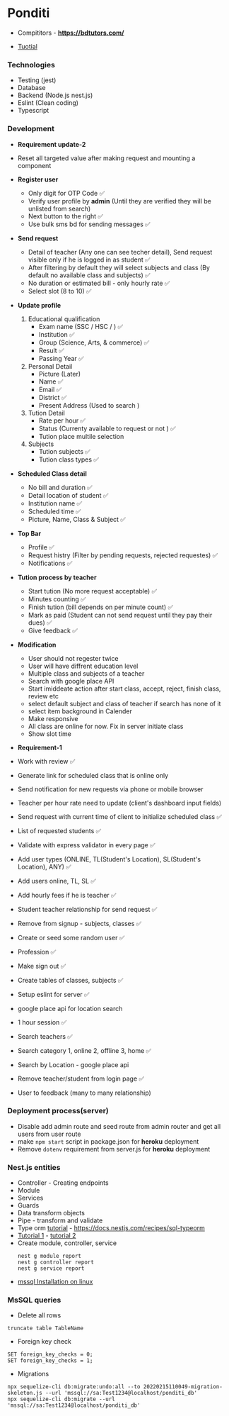 # Ponditi
 
 - Compititors - __https://bdtutors.com/__

 - [Tuotial](https://www.youtube.com/watch?v=BiN-xzNkH_0)
### Technologies
 - Testing (jest)
 - Database
 - Backend (Node.js nest.js)
 - Eslint (Clean coding)
 - Typescript

### Development

 - **Requirement update-2**
 - Reset all targeted value after making request and mounting a component
 - **Register user**
   - Only digit for OTP Code ✅
   - Verify user profile by **admin** (Until they are verified they will be unlisted from search) 
   - Next button to the right ✅
   - Use bulk sms bd for sending messages ✅
 - **Send request**
   - Detail of teacher (Any one can see techer detail), Send request visible only if he is logged in as student ✅
   - After filtering by default they will select subjects and class (By default no available class and subjects) ✅
   - No duration or estimated bill - only hourly rate ✅
   - Select slot (8 to 10) ✅
 - **Update profile**
   1. Educational qualification
      - Exam name (SSC / HSC / )  ✅
      - Institution ✅
      - Group (Science, Arts, & commerce) ✅
      - Result  ✅
      - Passing Year  ✅
   2. Personal Detail 
      - Picture (Later)
      - Name  ✅
      - Email  ✅
      - District  ✅
      - Present Address (Used to search ) 
   3. Tution Detail 
      - Rate per hour  ✅
      - Status (Currenty available to request or not ) ✅
      - Tution place multile selection 
   4. Subjects
      - Tution subjects ✅
      - Tution class types ✅
 - **Scheduled Class detail**
   - No bill and duration ✅
   - Detail location of student ✅
   - Institution name ✅
   - Scheduled time ✅
   - Picture, Name, Class & Subject ✅ 
 - **Top Bar**
   - Profile ✅ 
   - Request histry (Filter by pending requests, rejected requestes) ✅ 
   - Notifications ✅ 
 - **Tution process by teacher**
   - Start tution (No more request acceptable) ✅ 
   - Minutes counting  ✅ 
   - Finish tution (bill depends on per minute count) ✅ 
   - Mark as paid (Student can not send request until they pay their dues) ✅ 
   - Give feedback ✅ 

  - **Modification**
    - User should not regester twice
    - User will have diffrent education level
    - Multiple class and subjects of a teacher
    - Search with google place API
    - Start imiddeate action after start class, accept, reject, finish class, review etc
    - select default subject and class of teacher if search has none of it
    - select item background in Calender
    - Make responsive
    - All class are online for now. Fix in server initiate class 
    - Show slot time



 - **Requirement-1**
 - Work with review ✅
 - Generate link for scheduled class that is online only
 - Send notification for new requests via phone or mobile browser
 - Teacher per hour rate need to update (client's dashboard input fields) 
 - Send request with current time of client to initialize scheduled class ✅
 - List of requested students ✅
 - Validate with express validator in every page ✅
 - Add user types (ONLINE, TL(Student's Location), SL(Student's Location), ANY) ✅
 - Add users online, TL, SL ✅
 - Add hourly fees if he is teacher ✅
 - Student teacher relationship for send request ✅
 - Remove from signup - subjects, classes ✅
 - Create or seed some random user ✅
 - Profession ✅
 - Make sign out ✅
 - Create tables of classes, subjects ✅
 - Setup eslint for server ✅
 - google place api for location search
 - 1 hour session ✅
 - Search teachers ✅
 - Search category 1, online 2, offline 3, home ✅
 - Search by Location - google place api 
 - Remove teacher/student from login page ✅
 - User to feedback (many to many relationship) 

### Deployment process(server)
- Disable add admin route and seed route from admin router and get all users from user route
- make `npm start` script in package.json for **heroku** deployment
- Remove `dotenv` requirement from server.js for **heroku** deployment


### Nest.js entities
 - Controller - Creating endpoints
 - Module
 - Services
 - Guards
 - Data transform objects
 - Pipe - transform and validate
 - Type orm [tutorial](https://www.youtube.com/watch?v=W1gvIw0GNl8) - https://docs.nestjs.com/recipes/sql-typeorm
 - [Tutorial 1](https://www.makeuseof.com/nestjs-typeorm-sql-databases/) - [tutorial 2](https://lagliam.medium.com/how-to-integrate-an-existing-mssql-database-using-nestjs-and-sequelize-21ff62c4c5ff)
 - Create module, controller, service 
    ```
    nest g module report
    nest g controller report
    nest g service report
    ```
 - [mssql Installation on linux](https://www.youtube.com/watch?v=tT9UlXwBarw&t=50s)
### MsSQL queries
 - Delete all rows
 ```
 truncate table TableName
 ```

 - Foreign key check
 ```
 SET foreign_key_checks = 0;
 SET foreign_key_checks = 1;
 ```
 - Migrations
 ```
 npx sequelize-cli db:migrate:undo:all --to 20220215110049-migration-skeleton.js --url 'mssql://sa:Test1234@localhost/ponditi_db'
 npx sequelize-cli db:migrate --url 'mssql://sa:Test1234@localhost/ponditi_db'
 ```